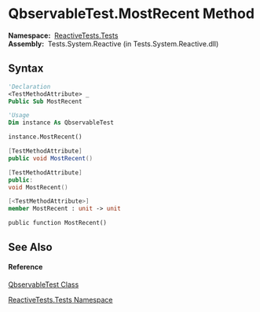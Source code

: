 # QbservableTest.MostRecent Method

**Namespace:**  [ReactiveTests.Tests](ReactiveTests.Tests\ReactiveTests.Tests.md)  
**Assembly:**  Tests.System.Reactive (in Tests.System.Reactive.dll)

## Syntax

```vb
'Declaration
<TestMethodAttribute> _
Public Sub MostRecent
```

```vb
'Usage
Dim instance As QbservableTest

instance.MostRecent()
```

```csharp
[TestMethodAttribute]
public void MostRecent()
```

```c++
[TestMethodAttribute]
public:
void MostRecent()
```

```fsharp
[<TestMethodAttribute>]
member MostRecent : unit -> unit 
```

```jscript
public function MostRecent()
```

## See Also

#### Reference

[QbservableTest Class](QbservableTest\QbservableTest.md)

[ReactiveTests.Tests Namespace](ReactiveTests.Tests\ReactiveTests.Tests.md)




